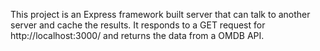 
This project is an Express framework built server that can talk to another server and cache the results. It responds to a GET request for http://localhost:3000/ and returns the data from a OMDB API.
